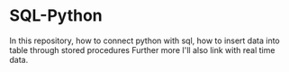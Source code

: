 # SQL-Python
In this repository, how to connect python with sql, how to insert data into table through stored procedures 
Further more I'll also link with real time data.
